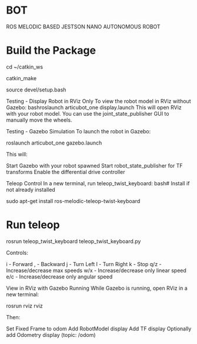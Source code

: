 # BOT
ROS MELODIC BASED JESTSON NANO AUTONOMOUS ROBOT

# Build the Package
cd ~/catkin_ws

catkin_make

source devel/setup.bash


Testing - Display Robot in RViz Only
To view the robot model in RViz without Gazebo:
bashroslaunch articubot_one display.launch
This will open RViz with your robot model. You can use the joint_state_publisher GUI to manually move the wheels.

Testing - Gazebo Simulation
To launch the robot in Gazebo:

roslaunch articubot_one gazebo.launch

This will:

Start Gazebo with your robot spawned
Start robot_state_publisher for TF transforms
Enable the differential drive controller

Teleop Control
In a new terminal, run teleop_twist_keyboard:
bash# Install if not already installed

sudo apt-get install ros-melodic-teleop-twist-keyboard

# Run teleop

rosrun teleop_twist_keyboard teleop_twist_keyboard.py

Controls:

i - Forward
, - Backward
j - Turn Left
l - Turn Right
k - Stop
q/z - Increase/decrease max speeds
w/x - Increase/decrease only linear speed
e/c - Increase/decrease only angular speed

View in RViz with Gazebo Running
While Gazebo is running, open RViz in a new terminal:

rosrun rviz rviz

Then:

Set Fixed Frame to odom
Add RobotModel display
Add TF display
Optionally add Odometry display (topic: /odom)